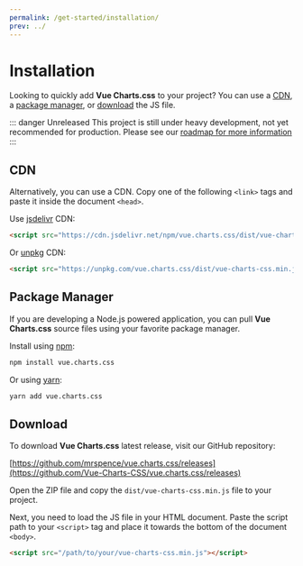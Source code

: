 ```yaml
---
permalink: /get-started/installation/
prev: ../
---
```


# Installation

Looking to quickly add **Vue Charts.css** to your project? You can use a [CDN](#cdn), a [package manager](#package-manager), or [download](#download) the JS file.

::: danger Unreleased
This project is still under heavy development, not yet recommended for production. Please see our [roadmap for more information](/development/roadmap/)
:::

## CDN

Alternatively, you can use a CDN. Copy one of the following `<link>` tags and paste it inside the document `<head>`.

Use [jsdelivr](https://www.jsdelivr.com/package/npm/vue.charts.css) CDN:

```html
<script src="https://cdn.jsdelivr.net/npm/vue.charts.css/dist/vue-charts-css.min.js"></script>
```

Or [unpkg](https://unpkg.com/browse/vue.charts.css/) CDN:

```html
<script src="https://unpkg.com/vue.charts.css/dist/vue-charts-css.min.js"></script>
```


## Package Manager

If you are developing a Node.js powered application, you can pull **Vue Charts.css** source files using your favorite package manager.

Install using [npm](https://github.com/mrspence/vue.charts.css):

```bash
npm install vue.charts.css
```

Or using [yarn](https://classic.yarnpkg.com/en/package/vue.charts.css):

```bash
yarn add vue.charts.css
```

## Download

To download **Vue Charts.css** latest release, visit our GitHub repository:

[https://github.com/mrspence/vue.charts.css/releases](https://github.com/Vue-Charts-CSS/vue.charts.css/releases)

Open the ZIP file and copy the `dist/vue-charts-css.min.js` file to your project.

Next, you need to load the JS file in your HTML document. Paste the script path to your `<script>` tag and place it towards the bottom of the document `<body>`.

```html
<script src="/path/to/your/vue-charts-css.min.js"></script>
```
